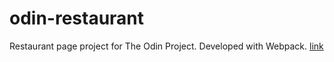 # odin-restaurant
Restaurant page project for The Odin Project. Developed with Webpack.
[link](https://hliu19.github.io/odin-restaurant)
